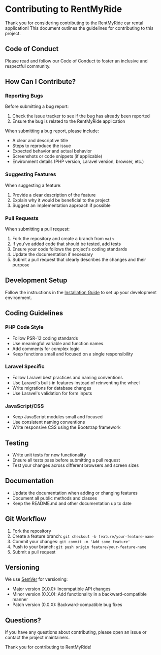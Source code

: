 # Contributing to RentMyRide

Thank you for considering contributing to the RentMyRide car rental application! This document outlines the guidelines for contributing to this project.

## Code of Conduct

Please read and follow our Code of Conduct to foster an inclusive and respectful community.

## How Can I Contribute?

### Reporting Bugs

Before submitting a bug report:

1. Check the issue tracker to see if the bug has already been reported
2. Ensure the bug is related to the RentMyRide application

When submitting a bug report, please include:

- A clear and descriptive title
- Steps to reproduce the issue
- Expected behavior and actual behavior
- Screenshots or code snippets (if applicable)
- Environment details (PHP version, Laravel version, browser, etc.)

### Suggesting Features

When suggesting a feature:

1. Provide a clear description of the feature
2. Explain why it would be beneficial to the project
3. Suggest an implementation approach if possible

### Pull Requests

When submitting a pull request:

1. Fork the repository and create a branch from `main`
2. If you've added code that should be tested, add tests
3. Ensure your code follows the project's coding standards
4. Update the documentation if necessary
5. Submit a pull request that clearly describes the changes and their purpose

## Development Setup

Follow the instructions in the [Installation Guide](INSTALLATION.md) to set up your development environment.

## Coding Guidelines

### PHP Code Style

- Follow PSR-12 coding standards
- Use meaningful variable and function names
- Add comments for complex logic
- Keep functions small and focused on a single responsibility

### Laravel Specific

- Follow Laravel best practices and naming conventions
- Use Laravel's built-in features instead of reinventing the wheel
- Write migrations for database changes
- Use Laravel's validation for form inputs

### JavaScript/CSS

- Keep JavaScript modules small and focused
- Use consistent naming conventions
- Write responsive CSS using the Bootstrap framework

## Testing

- Write unit tests for new functionality
- Ensure all tests pass before submitting a pull request
- Test your changes across different browsers and screen sizes

## Documentation

- Update the documentation when adding or changing features
- Document all public methods and classes
- Keep the README.md and other documentation up to date

## Git Workflow

1. Fork the repository
2. Create a feature branch: `git checkout -b feature/your-feature-name`
3. Commit your changes: `git commit -m 'Add some feature'`
4. Push to your branch: `git push origin feature/your-feature-name`
5. Submit a pull request

## Versioning

We use [SemVer](http://semver.org/) for versioning:

- Major version (X.0.0): Incompatible API changes
- Minor version (0.X.0): Add functionality in a backward-compatible manner
- Patch version (0.0.X): Backward-compatible bug fixes

## Questions?

If you have any questions about contributing, please open an issue or contact the project maintainers.

Thank you for contributing to RentMyRide! 